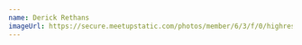 ```yaml
---
name: Derick Rethans
imageUrl: https://secure.meetupstatic.com/photos/member/6/3/f/0/highres_276685584.jpeg
---
```

